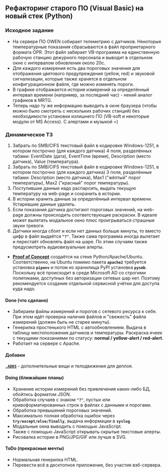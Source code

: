 ## Рефакторинг старого ПО (Visual Basic) на новый стек (Python) ##
### Исходное задание ###
- На сервере ПО OWEN собирает телеметрию с датчиков. Некоторые температурные
показания сбрасываются в файл проприетарного формата OPR. Этот файл забирает
VB-программа на единственную рабочую станцию дежурного персонала и выводит в
отдельном окне с интервалом обновления около 20с.    
- Для каждого измерения есть два пороговых значения для отображения цветового
предупреждения (yellow, red) и звуковой сигнализации, которые также хранятся в
отдельном конфигурационном файле, где можно изменять пороги.    
- В графике отображается история измерений за определённый интервал времени
(например, за последний час) - некий аналог графиков в MRTG.    
- Теперь надо ту же информацию выводить в окне браузера (чтобы можно было смотреть
с нескольких рабочих станций) без необходимости установки излишнего ПО (VB-soft
и некоторые модули от MS Access). С алертами и музыкой =)    
### Динамическое ТЗ ###
1. Забрать по SMB/CIFS текстовый файл в кодировке Windows-1251, в котором построчно
(для каждого датчика) 4 поля, разделённых табами: EventDate (дата), EventTime
(время), Description (место датчика), Value (температура).    
2. Забрать по SMB/CIFS текстовый файл в кодировке Windows-1251, в котором построчно
(для каждого датчика) 3 поля, разделённые табами: Description (место датчика),
Max1 ("жёлтый" порог температуры), Max2 ("красный" порог температуры).    
3. Поступившие данные надо распарсить, выдать текущую температуру на web-page и
сохранить в истории.    
4. В истории хранить данные за определённый интервал времени. Устаревшие данные
удалять.    
5. Если показания датчика достигают пороговых значений, на web-page должны
происходить соответствующие раскраски. В идеале может вылетать модальное окно
плюс проигрываться страшные звуки тревоги.    
6. Датчики иногда сбоят и если нет данных больше минуты, то вместо цифр в файл
выдаётся **`"?"`**. Также сама программа иногда вылетает и перестаёт обновлять
файл на шаре. По этим случаям также предусмотреть аудиовизуальные алерты.
- [**Proof of Concept**](https://github.com/wildfielded/pet-owen/tree/master/PoC)
создаётся на стеке Python/Apache/Ubuntu. Соответственно, на Ubuntu помимо пакета
**`apache2`** требуется установка **`pipenv`** и потом из хранилища PyPI установка
**`pysmb`**.    
Поскольку всё происходит в среде Microsoft AD со строгими политиками, доступных
без авторизации сетевых шар нет. Поэтому рекомендуется создание отдельной
сервисной учётки для доступа куда надо.    
#### Done (что сделано) ####
- Забираем файлы измерений и порогов с сетевого ресурса к себе. При этом идёт проверка
наличия файлов и "свежесть" файла измерений (должен быть не старее минуты).    
- Генерилка простенького HTML c автообновлением. Выдача в таблицу местоположения
датчиков и температуры. Раскраска ячеек с текущими показаниями по статусу:
**normal / yellow-alert / red-alert**.    
- Работает на сервере с Apache.    
#### Добавки ####
[**`.ADDS`**](https://github.com/wildfielded/pet-owen/tree/master/.ADDS) - дополнительные
вещи и телодвижения для деплоя.    
#### Doing (ближайшие планы) ####
- Хранение истории измерений без привлечения каких-либо БД, обойтись форматом JSON.    
- Обработка случаев с знаком **`"?"`**, пустых или кривоформатированных строк в
файлах с данными и порогами.    
- Обработка превышений пороговых значений.    
- Максимально полная обработка ошибок через **`try/except/else/finally`**, выдача
информации в **`syslog`**.    
- Модальные окна выводить с помощью JavaScript.    
- Также с помощью JavaScript открывать скрытые текстовые алерты.    
- Рисовалка истории в PNG/JPG/GIF или лучше в SVG.    
#### ToDo (прекрасные мечты) ####
- Нормальная генерилка HTML.    
- Перевести всё в десктопное приложение, без участия вэб-сервера.    
